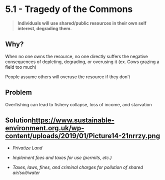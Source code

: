 # 5\.1 - Tragedy of the Commons

> **Individuals will use shared/public resources in their own self interest, degrading them.**

## Why?

When no one owns the resource, no one directly suffers the negative consequences of depleting, degrading, or overusing it (ex. Cows grazing a field too much)

People assume others will overuse the resource if they don't

## Problem

Overfishing can lead to fishery collapse, loss of income, and starvation

## Solution<https://www.sustainable-environment.org.uk/wp-content/uploads/2019/01/Picture14-21nrrzy.png>

- _Privatize Land_

- _Implement fees and taxes for use (permits, etc.)_

- _Taxes, laws, fines, and criminal charges for pollution of shared air/soil/water_